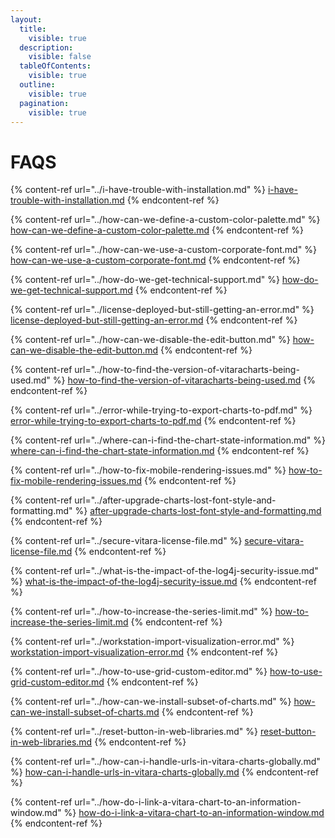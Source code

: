 ```yaml
---
layout:
  title:
    visible: true
  description:
    visible: false
  tableOfContents:
    visible: true
  outline:
    visible: true
  pagination:
    visible: true
---
```


# FAQS

{% content-ref url="../i-have-trouble-with-installation.md" %}
[i-have-trouble-with-installation.md](../i-have-trouble-with-installation.md)
{% endcontent-ref %}

{% content-ref url="../how-can-we-define-a-custom-color-palette.md" %}
[how-can-we-define-a-custom-color-palette.md](../how-can-we-define-a-custom-color-palette.md)
{% endcontent-ref %}

{% content-ref url="../how-can-we-use-a-custom-corporate-font.md" %}
[how-can-we-use-a-custom-corporate-font.md](../how-can-we-use-a-custom-corporate-font.md)
{% endcontent-ref %}

{% content-ref url="../how-do-we-get-technical-support.md" %}
[how-do-we-get-technical-support.md](../how-do-we-get-technical-support.md)
{% endcontent-ref %}

{% content-ref url="../license-deployed-but-still-getting-an-error.md" %}
[license-deployed-but-still-getting-an-error.md](../license-deployed-but-still-getting-an-error.md)
{% endcontent-ref %}

{% content-ref url="../how-can-we-disable-the-edit-button.md" %}
[how-can-we-disable-the-edit-button.md](../how-can-we-disable-the-edit-button.md)
{% endcontent-ref %}

{% content-ref url="../how-to-find-the-version-of-vitaracharts-being-used.md" %}
[how-to-find-the-version-of-vitaracharts-being-used.md](../how-to-find-the-version-of-vitaracharts-being-used.md)
{% endcontent-ref %}

{% content-ref url="../error-while-trying-to-export-charts-to-pdf.md" %}
[error-while-trying-to-export-charts-to-pdf.md](../error-while-trying-to-export-charts-to-pdf.md)
{% endcontent-ref %}

{% content-ref url="../where-can-i-find-the-chart-state-information.md" %}
[where-can-i-find-the-chart-state-information.md](../where-can-i-find-the-chart-state-information.md)
{% endcontent-ref %}

{% content-ref url="../how-to-fix-mobile-rendering-issues.md" %}
[how-to-fix-mobile-rendering-issues.md](../how-to-fix-mobile-rendering-issues.md)
{% endcontent-ref %}

{% content-ref url="../after-upgrade-charts-lost-font-style-and-formatting.md" %}
[after-upgrade-charts-lost-font-style-and-formatting.md](../after-upgrade-charts-lost-font-style-and-formatting.md)
{% endcontent-ref %}

{% content-ref url="../secure-vitara-license-file.md" %}
[secure-vitara-license-file.md](../secure-vitara-license-file.md)
{% endcontent-ref %}

{% content-ref url="../what-is-the-impact-of-the-log4j-security-issue.md" %}
[what-is-the-impact-of-the-log4j-security-issue.md](../what-is-the-impact-of-the-log4j-security-issue.md)
{% endcontent-ref %}

{% content-ref url="../how-to-increase-the-series-limit.md" %}
[how-to-increase-the-series-limit.md](../how-to-increase-the-series-limit.md)
{% endcontent-ref %}

{% content-ref url="../workstation-import-visualization-error.md" %}
[workstation-import-visualization-error.md](../workstation-import-visualization-error.md)
{% endcontent-ref %}

{% content-ref url="../how-to-use-grid-custom-editor.md" %}
[how-to-use-grid-custom-editor.md](../how-to-use-grid-custom-editor.md)
{% endcontent-ref %}

{% content-ref url="../how-can-we-install-subset-of-charts.md" %}
[how-can-we-install-subset-of-charts.md](../how-can-we-install-subset-of-charts.md)
{% endcontent-ref %}

{% content-ref url="../reset-button-in-web-libraries.md" %}
[reset-button-in-web-libraries.md](../reset-button-in-web-libraries.md)
{% endcontent-ref %}

{% content-ref url="../how-can-i-handle-urls-in-vitara-charts-globally.md" %}
[how-can-i-handle-urls-in-vitara-charts-globally.md](../how-can-i-handle-urls-in-vitara-charts-globally.md)
{% endcontent-ref %}

{% content-ref url="../how-do-i-link-a-vitara-chart-to-an-information-window.md" %}
[how-do-i-link-a-vitara-chart-to-an-information-window.md](../how-do-i-link-a-vitara-chart-to-an-information-window.md)
{% endcontent-ref %}

